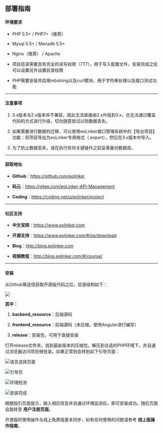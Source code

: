 ## 部署指南

#### 环境要求
- PHP 5.5+ / PHP7+（推荐）

- Mysql 5.5+ / Mariadb 5.5+

- Nginx（推荐） / Apache

- 项目目录需要具有完全的读写权限（777），用于写入配置文件。安装完成之后可以设置另外设置目录权限

- PHP需要安装并启用mbstring以及curl模块，用于字符串处理以及接口测试功能

---


#### 注意事项
1. 3.x版本与2.x版本并不兼容，因此无法直接由2.x升级到3.x，也无法通过覆盖代码的方式进行升级，切勿随意尝试以防数据丢失。

2. 如果需要进行数据的迁移，可以使用eoLinker接口管理系统中的【导出项目】功能：将项目导出为eoLinker专用格式（.export），然后在3.x版本中导入。

3. 为了防止数据丢失，请在执行任何关键操作之前妥善备份数据库。

---


#### 获取地址
- **Github**：https://github.com/eolinker

- **码云**：https://gitee.com/eoLinker-API-Management

- **Coding**：https://coding.net/u/eolinker/project

---


#### 社区支持
- **中文官网**：https://www.eolinker.com

- **开源支持**：https://www.eolinker.com/#/os/download

- **Blog**：http://blog.eolinker.com

- **视频教程**：http://blog.eolinker.com/#/course/

---

#### 安装
从Github等途径获取开源版代码之后，目录结构如下：

![](http://data.eolinker.com/course/z6HlGGQ1456b966d7b02be708285592be9e233e8dfce498)

**其中：**
1. **backend_resource**：后端源码

2. **frontend_resource**：前端源码（未压缩，使用Angular进行编写）

3. **release**：安装包，可用于直接安装

打开release文件夹，找到最新版本的压缩包，解压到合适的PHP环境下，并且通过浏览器访问项目根目录。如果正常则会转到如下引导页面：

![语言选择页面](http://data.eolinker.com/course/ZsnXT59da84b037fe5ea38bff8b64df3a349e187aab4924)

![引导页](http://data.eolinker.com/course/hqkCN2b753ade82f4021a674a08ecf3529029df63307872)

![环境检测](http://data.eolinker.com/course/HE2jrD2a58d6a1083238f9a437230b48332f625a9d1a3b1)

![安装完成](http://data.eolinker.com/course/I3Rvtp1c1519d1fefb4641b34cf71c0af2bab3aee8243c8)

根据指引页面提示，输入相应信息并且通过环境监测后，即可安装成功。随后页面会跳转至 **用户注册页面**。

开源版的使用操作与线上免费版基本同步，如有任何使用的问题请参考 **线上版操作指南**。
